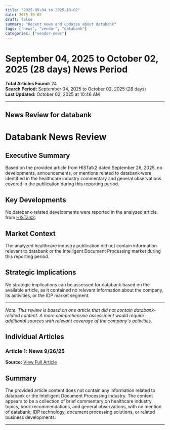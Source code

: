 ```yaml
---
title: "2025-09-04 to 2025-10-02"
date: 2025-10-02
draft: false
summary: "Recent news and updates about databank"
tags: ["news", "vendor", "databank"]
categories: ["vendor-news"]
---
```


# September 04, 2025 to October 02, 2025 (28 days) News Period 

**Total Articles Found:** 24  
**Search Period:** September 04, 2025 to October 02, 2025 (28 days)  
**Last Updated:** October 02, 2025 at 10:46 AM

---

## News Review for databank

# Databank News Review

## Executive Summary

Based on the provided article from HISTalk2 dated September 26, 2025, no developments, announcements, or mentions related to databank were identified in the healthcare industry commentary and general observations covered in the publication during this reporting period.

## Key Developments

No databank-related developments were reported in the analyzed article from [HISTalk2](https://histalk2.com/2025/09/25/news-9-26-25/).

## Market Context

The analyzed healthcare industry publication did not contain information relevant to databank or the Intelligent Document Processing market during this reporting period.

## Strategic Implications

No strategic implications can be assessed for databank based on the available article, as it contained no relevant information about the company, its activities, or the IDP market segment.

---

*Note: This review is based on one article that did not contain databank-related content. A more comprehensive assessment would require additional sources with relevant coverage of the company's activities.*

## Individual Articles

### Article 1: News 9/26/25

**Source:** [View Full Article](https://histalk2.com/2025/09/25/news-9-26-25/)

## Summary

The provided article content does not contain any information related to databank or the Intelligent Document Processing industry. The content appears to be a collection of brief commentary on healthcare industry topics, book recommendations, and general observations, with no mention of databank, IDP technology, document processing solutions, or related business developments.





---

